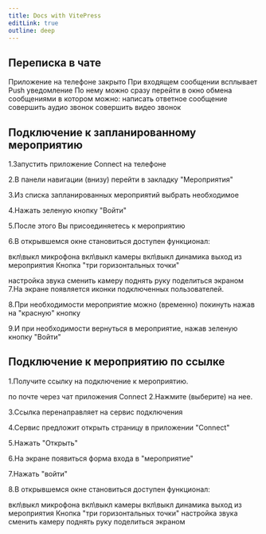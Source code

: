 ```yaml
---
title: Docs with VitePress
editLink: true
outline: deep
---
```


## Переписка в чате

Приложение на телефоне закрыто
При входящем сообщении всплывает Push уведомление
По нему можно сразу перейти в окно обмена сообщениями в котором можно:
написать ответное сообщение
совершить аудио звонок
совершить видео звонок

## Подключение к запланированному мероприятию

1.Запустить приложение Connect на телефоне

2.В панели навигации (внизу) перейти в закладку "Мероприятия"

3.Из списка запланированных мероприятий выбрать необходимое

4.Нажать зеленую кнопку "Войти"

5.После этого Вы присоединяетесь к мероприятию

6.В открывшемся окне становиться доступен функционал:

вкл\выкл микрофона
вкл\выкл камеры
вкл\выкл динамика
выход из мероприятия
Кнопка "три горизонтальных точки"

настройка звука
сменить камеру
поднять руку
поделиться экраном
7.На экране появляется иконки подключенных пользователей.

8.При необходимости мероприятие можно (временно) покинуть нажав на "красную" кнопку

9.И при необходимости вернуться в мероприятие, нажав зеленую кнопку "Войти"

## Подключение к мероприятию по ссылке

1.Получите ссылку на подключение к мероприятию.

по почте
через чат приложения Connect
2.Нажмите (выберите) на нее.

3.Ссылка перенаправляет на сервис подключения

4.Сервис предложит открыть страницу в приложении "Connect"

5.Нажать "Открыть"

6.На экране появиться форма входа в "мероприятие"

7.Нажать "войти"

8.В открывшемся окне становиться доступен функционал:

вкл\выкл микрофона
вкл\выкл камеры
вкл\выкл динамика
выход из мероприятия
Кнопка "три горизонтальных точки"
настройка звука
сменить камеру
поднять руку
поделиться экраном
